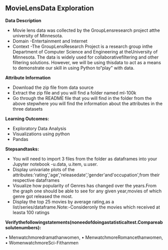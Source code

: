 ## MovieLensData Exploration
**Data Description**
- Movie lens data was collected by the GroupLensresearch project atthe university of Minnesota.
- Domain -Entertainment and Internet
- Context -The GroupLensResearch Project is a research group inthe Department of Computer Science and Engineering at theUniversity of Minnesota. The data is widely used for collaborativefiltering and other filtering solutions. However, we will be using thisdata to act as a means to demonstrate our skill in using Python to“play” with data.

**Attribute Information**
- Download the zip file from data source
- Extract the zip file and you will find a folder named ml-100k
- Go through the README file that you will find in the folder from the above stepwhere you will find the information about the attributes in the three datasets

**Learning Outcomes:**
- Exploratory Data Analysis
- Visualizations using python
- Pandas

**Stepsandtasks:**
- You will need to import 3 files from the folder as dataframes into your Jupyter notebook -u.data, u.item, u.user.
- Display univariate plots of the attributes:'rating','age','releasedate','gender'and'occupation',from their respective dataframes
- Visualize how popularity of Genres has changed over the years.From the graph one should be able to see for any given year,movies of which genre got released the most.
- Display the top 25 movies by average rating,as a list/series/dataframe.Note:-Consideronly the movies which received at leasta 100 ratings

__Verifythefollowingstatements(noneedofdoingastatisticaltest.Compareabsolutenumbers):__

• Menwatchmoredramathanwomen,
• MenwatchmoreRomancethanwomen,
• WomenwatchmoreSci-Fithanmen
